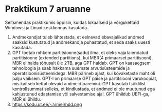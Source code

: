 # Praktikum 7 aruanne
Seitsmendas praktikumis õppisin,  kuidas lokaalseid ja võrgukettaid Windowsi ja Linuxi keskkonnas kasutada.

1) Andmekandjat tuleb lähtestada, et eelnevad ebavajalikud andmed saaksid kustutatud ja andmekandja puhastatud, et seda saaks uuesti kasutada.
2) GPT toetab rohkem partitsioone(sadu) ilma, et oleks vaja laiendatud partitisioone (extended partitions), kui MBR(4 primaarset partitisooni).
   MBR ei halda tõhusalt üle 2TB, aga GPT haldab.
   GPT on kaasaegsem tehnoloogia ja saab hakkama uuemate arvutisüsteemide ja operatsioonisüsteemidega. MBR pärineb ajast, kui kõvaketaste maht oli palju väiksem.
   GPT-l on primaarse GPT päise ja partitsiooni varukoopiat, mis kaitseb kettal olevaid andmeid paremini.
   GPT kasutab tsüklilist kontrollsummat selleks, et kindlustada, et andmed ei ole muutunud ega kahjustunud edastamise või salvestamise ajal.
   GPT ühildub UEFI-ga, MBR ei ühildu.
3) https://kodu.ut.ee/~armei/hdd.png
